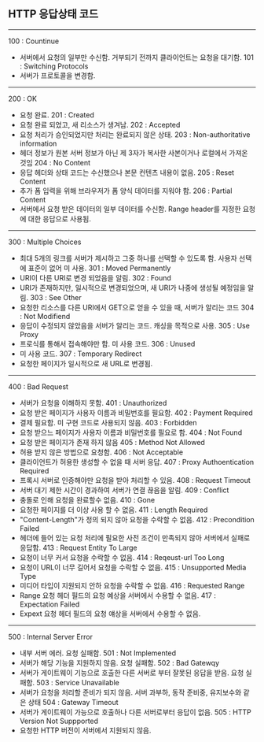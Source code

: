 ## HTTP 응답상태 코드

---
100 : Countinue
- 서버에서 요청의 일부만 수신함. 거부되기 전까지 클라이언트는 요청을 대기함.
101 : Switching Protocols
- 서버가 프로토콜을 변경함.
---
200 : OK
- 요청 완료.
201 : Created
- 요청 완료 되었고, 새 리소스가 생겨남.
202 : Accepted
- 요청 처리가 승인되었지만 처리는 완료되지 않은 상태.
203 : Non-authoritative information
- 헤더 정보가 원본 서버 정보가 아닌 제 3자가 복사한 사본이거나 로컬에서 가져온 것임
204 : No Content
- 응답 헤더와 상태 코드는 수신했으나 본문 컨텐츠 내용이 없음.
205 : Reset Content
- 추가 폼 입력을 위해 브라우저가 폼 양식 데이터를 지워야 함.
206 : Partial Content
- 서버에서 요청 받은 데이터의 일부 데이터를 수신함. Range header를 지정한 요청에 대한 응답으로 사용됨.
---
300 : Multiple Choices
- 최대 5개의 링크를 서버가 제시하고 그중 하나를 선택할 수 있도록 함. 사용자 선택에 표준이 없어 미 사용.
301 : Moved Permanently 
- URI이 다른 URI로 변경 되었음을 알림.
302 : Found
- URI가 존재하지만, 일시적으로 변경되었으며, 새 URI가 나중에 생성될 예정임을 알림.
303 : See Other
- 요청한 리소스를 다른 URI에서 GET으로 얻을 수 있을 때, 서버가 알리는 코드
304 : Not Modifiend
- 응답이 수정되지 않았음을 서버가 알리는 코드. 캐싱을 목적으로 사용.
305 : Use Proxy
- 프로식를 통해서 접속해야만 함. 미 사용 코드.
306 : Unused
- 미 사용 코드.
307 : Temporary Redirect
- 요청한 페이지가 일시적으로 새 URL로 변경됨.
---
400 : Bad Request
- 서버가 요청을 이해하지 못함.
401 : Unauthorized
- 요청 받은 페이지가 사용자 이름과 비밀번호를 필요함.
402 : Payment Required
- 결제 필요함. 미 구현 코드로 사용되지 않음.
403 : Forbidden 
- 요청 받으느 페이지가 사용자 이름과 비밀번호를 필요로 함.
404 : Not Found 
- 요청 받은 페이지가 존재 하지 않음
405 : Method Not Allowed
- 허용 받지 않은 방법으로 요청함.
406 : Not Acceptable
- 클라이언트가 허용한 생성할 수 없을 때 서버 응답.
407 : Proxy Authoentication Required
- 프록시 서버로 인증해야만 요청을 받아 처리할 수 있음.
408 : Request Timeout
- 서버 대기 제한 시간이 경과하여 서버가 연결 끊음을 알림.
409 : Conflict
- 충돌로 인해 요청을 완료할수 없음.
410 : Gone
- 요청한 페이지를 더 이상 사용 할 수 없음.
411 : Length Required
- "Content-Length"가 정의 되지 않아 요청을 수락할 수 없음.
412 : Precondition Failed 
- 헤더에 들어 있는 요청 처리에 필요한 사전 조건이 만족되지 않아 서버에서 실패로 응답함.
413 : Request Entity To Large
- 요청이 너무 커서 요청을 수락할 수 없음.
414 : Reqeust-url Too Long
- 요청이 URL이 너무 길어서 요청을 수락할 수 없음.
415 : Unsupported Media Type
- 미디어 타입이 지원되지 안하 요청을 수락할 수 없음.
416 : Requested Range
- Range 요청 헤더 필드의 요청 예상을 서버에서 수용할 수 없음.
417 : Expectation Failed
- Expext 요청 헤더 필드의 요청 얘상을 서버에서 수용할 수 없음.
--- 
500 : Internal Server Error
- 내부 서버 에러. 요청 실패함.
501 : Not Implemented
- 서버가 해당 기능을 지원하지 않음. 요청 실패함.
502 : Bad Gatewqy 
- 서버가 게이트웨이 기능으로 호출한 다른 서버로 부터 잘못된 응답을 받음. 요청 실패함.
503 : Service Unavailable
- 서버가 요청을 처리할 준비가 되지 않음. 서버 과부하, 동작 준비중, 유지보수와 같은 상태
504 : Gateway Timeout
- 서버가 게이트웨이 가능으로 호출하나 다른 서버로부터 응답이 없음.
505 : HTTP Version Not Suppported
- 요청한 HTTP 버전이 서버에서 지원되지 않음.
